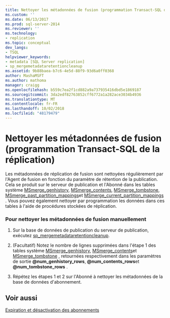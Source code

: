 ```yaml
---
title: Nettoyer les métadonnées de fusion (programmation Transact-SQL de la réplication) | Microsoft Docs
ms.custom: ''
ms.date: 06/13/2017
ms.prod: sql-server-2014
ms.reviewer: ''
ms.technology:
- replication
ms.topic: conceptual
dev_langs:
- TSQL
helpviewer_keywords:
- metadata [SQL Server replication]
- sp_mergemetadataretentioncleanup
ms.assetid: 9b88baea-b7c6-4e5d-88f9-93d6a0ff0368
author: MashaMSFT
ms.author: mathoma
manager: craigg
ms.openlocfilehash: b559c7ea2f1cd882a9a737935416dbd5e1869187
ms.sourcegitcommit: 3da2edf82763852cff6772a1a282ace3034b4936
ms.translationtype: MT
ms.contentlocale: fr-FR
ms.lasthandoff: 10/02/2018
ms.locfileid: "48179479"
---
```

# <a name="clean-up-merge-metadata-replication-transact-sql-programming"></a>Nettoyer les métadonnées de fusion (programmation Transact-SQL de la réplication)
  Les métadonnées de réplication de fusion sont nettoyées régulièrement par l'Agent de fusion en fonction du paramètre de rétention de la publication. Cela se produit sur le serveur de publication et l'Abonné dans les tables système [MSmerge_genhistory](/sql/relational-databases/system-tables/msmerge-genhistory-transact-sql), [MSmerge_contents](/sql/relational-databases/system-tables/msmerge-contents-transact-sql), [MSmerge_tombstone](/sql/relational-databases/system-tables/msmerge-tombstone-transact-sql), [MSmerge_past_partition_mappings](/sql/relational-databases/system-tables/msmerge-past-partition-mappings-transact-sql)et [MSmerge_current_partition_mappings](/sql/relational-databases/system-tables/msmerge-current-partition-mappings) . Vous pouvez également nettoyer par programmation les données dans ces tables à l'aide de procédures stockées de réplication.  
  
### <a name="to-manually-clean-up-merge-metadata"></a>Pour nettoyer les métadonnées de fusion manuellement  
  
1.  Sur la base de données de publication du serveur de publication, exécutez [sp_mergemetadataretentioncleanup](/sql/relational-databases/system-stored-procedures/sp-mergemetadataretentioncleanup-transact-sql).  
  
2.  (Facultatif) Notez le nombre de lignes supprimées dans l'étape 1 des tables système [MSmerge_genhistory](/sql/relational-databases/system-tables/msmerge-genhistory-transact-sql), [MSmerge_contents](/sql/relational-databases/system-tables/msmerge-contents-transact-sql)et [MSmerge_tombstone](/sql/relational-databases/system-tables/msmerge-tombstone-transact-sql) , retournées respectivement dans les paramètres de sortie **@num_genhistory_rows**, **@num_contents_rows**et **@num_tombstone_rows** .  
  
3.  Répétez les étapes 1 et 2 sur l'Abonné à nettoyer les métadonnées de la base de données d'abonnement.  
  
## <a name="see-also"></a>Voir aussi  
 [Expiration et désactivation des abonnements](../subscription-expiration-and-deactivation.md)  
  
  
